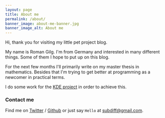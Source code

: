 ```yaml
---
layout: page
title: About me
permalink: /about/
banner_image: about-me-banner.jpg
banner_image_alt: About me
---
```


Hi, thank you for visiting my little pet project blog.

My name is Roman Gilg. I'm from Germany and interested in many different things. Some of them I hope to put up on this blog.

For the next few months I'll primarily write on my master thesis in mathematics. Besides that I'm trying to get better at programming as a newcomer in practical terms.

I do some work for the [KDE project][kde] in order to achieve this.

### Contact me

Find me on [Twitter][Twitter] / [Github][github] or just say `Hello` at [subdiff@gmail.com](subdiff@gmail.com).

[kde]: https://www.kde.org/
[twitter]: https://twitter.com/subdiff
[github]: https://github.com/subdiff
